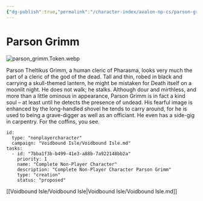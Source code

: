```yaml
---
{"dg-publish":true,"permalink":"/character-index/avalon-np-cs/parson-grimm/","title":"Parson Grimm","tags":["JournalEntryPage"]}
---
```






# Parson Grimm
![parson_grimm.Token.webp](/img/user/Voidbound%20token%20images/parson_grimm.Token.webp)

Parson Theltikus Grimm, a human cleric of Pharasma, looks very much the part of a cleric of the god of the dead. Tall and thin, robed in black and carrying a skull-themed lantern, he might be mistaken for Death itself on a moonlit night. He does not walk; he stalks. Although dour and mirthless, and more than a little ominous in appearance, Parson Grimm is in fact a kind soul – at least until he detects the presence of undead. His fearful image is enhanced by the long-handled shovel he tends to carry around, for he is used to being a grave-digger as well as an officiant. He even has a side-gig in carpentry. For the coffins, you see.

```RpgManager4
id: 
  type: "nonplayercharacter"
  campaign: "Voidbound Isle/Voidbound Isle.md"
tasks: 
  - id: "7bba1f3b-b499-41e3-a88b-7a922148bb2a"
    priority: 1
    name: "Complete Non-Player Character"
    description: "Complete Non-Player Character Parson Grimm"
    type: "creation"
    status: "proposed"
```
[[Voidbound Isle/Voidbound Isle\|Voidbound Isle/Voidbound Isle.md]]